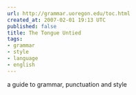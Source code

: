```yaml
---
url: http://grammar.uoregon.edu/toc.html
created_at: 2007-02-01 19:13 UTC
published: false
title: The Tongue Untied
tags:
- grammar
- style
- language
- english
---
```


a guide to grammar, punctuation and style
